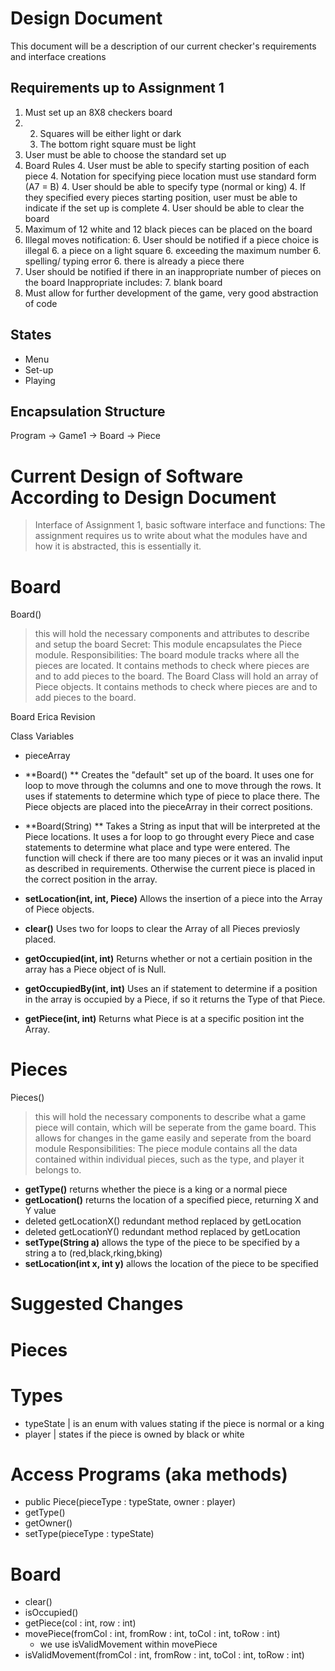 Design Document
===============
This document will be a description of our current checker's requirements and interface creations


Requirements up to Assignment 1
-------------------------------

1.  Must set up an 8X8 checkers board
2.
    2. Squares will be either light or dark
    2. The bottom right square must be light
3. 	User must be able to choose the standard set up
4. Board Rules
    4. User must be able to specify starting position of each piece
    4. Notation for specifying piece location must use standard form (A7 = B)
    4. User should be able to specify type (normal or king)
    4. If they specified every pieces starting position, user must be able to indicate if the set up is complete 
    4. User should be able to clear the board
5. Maximum of 12 white and 12 black pieces can be placed on the board
6. Illegal moves notification:
    6. User should be notified if a piece choice is illegal
    6. a piece on a light square
    6. exceeding the maximum number
    6. spelling/ typing error
    6. there is already a piece there
7. User should be notified if there in an inappropriate number of pieces on the board
	Inappropriate includes:
    7. blank board
8. Must allow for further development of the game, very good abstraction of code

States
------
- Menu
- Set-up
- Playing

Encapsulation Structure
-----------------------
Program -> Game1 -> Board -> Piece 


Current Design of Software According to Design Document
=======================================================
>Interface of Assignment 1, basic software interface and functions:
>The assignment requires us to write about what the modules have and how it is abstracted, this is essentially it. 

Board
=====

Board() 
>this will hold the necessary components and attributes to describe and setup the board
>Secret: This module encapsulates the Piece module.
>Responsibilities: The board module tracks where all the pieces are located. It contains methods to check where pieces are and to add pieces to the board. 
>The Board Class will hold an array of Piece objects. It contains methods to check where pieces are and to add pieces to the board. 

Board Erica Revision

Class Variables
+ pieceArray

+ **Board() ** Creates the "default" set up of the board. It uses one for loop to move through the columns and one to move through the rows. It uses if statements to determine which type of piece to place there. The Piece objects are placed into the pieceArray in their correct positions.
+ **Board(String) ** Takes a String as input that will be interpreted at the Piece locations. It uses a for loop to go throught every Piece and case statements to determine what place and type were entered. The function will check if there are too many pieces or it was an invalid input as described in requirements. Otherwise the current piece is placed in the correct position in the array.
+ **setLocation(int, int, Piece)** Allows the insertion of a piece into the Array of Piece objects.
+ **clear()** Uses two for loops to clear the Array of all Pieces previosly placed.
+ **getOccupied(int, int)** Returns whether or not a certiain position in the array has a Piece object of is Null.
+ **getOccupiedBy(int, int)** Uses an if statement to determine if a position in the array is occupied by a Piece, if so it returns the Type of that Piece.
+ **getPiece(int, int)** Returns what Piece is at a specific position int the Array.


Pieces
======

Pieces() 
>this will hold the necessary components to describe what a game piece will contain, which will be seperate from the game board.
>This allows for changes in the game easily and seperate from the board module
>Responsibilities: The piece module contains all the data contained within individual pieces, such as the type, and player it belongs to. 

+ **getType()** returns whether the piece is a king or a normal piece
+ **getLocation()** returns the location of a specified piece, returning X and Y value
+ deleted getLocationX() redundant method replaced by getLocation
+ deleted getLocationY() redundant method replaced by getLocation
+ **setType(String a)** allows the type of the piece to be specified by a string a to (red,black,rking,bking)
+ **setLocation(int x, int y)** allows the location of the piece to be specified



Suggested Changes
===

Pieces
====
Types
======
+ typeState |  is an enum with values stating if the piece is normal or a king
+ player | states if the piece is owned by black or white

Access Programs (aka methods)
======
+ public Piece(pieceType : typeState, owner : player)
+ getType()
+ getOwner()
+ setType(pieceType : typeState)

Board
==========
+ clear()
+ isOccupied()
+ getPiece(col : int, row : int)
+ movePiece(fromCol : int, fromRow : int, toCol : int, toRow : int)
    + we use isValidMovement within movePiece  
+ isValidMovement(fromCol : int, fromRow : int, toCol : int, toRow : int)